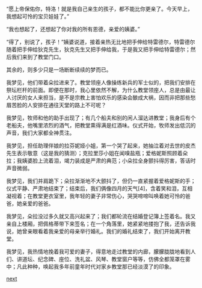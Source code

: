 
“愿上帝保佑你，特洛！就是我自己亲生的孩子，都不能比你更亲了。今天早上，我想起可怜的宝贝娃娃了。”

“我也想起了，还想起了你对我的所有恩德，亲爱的姨婆。”

“得了，别说了，孩子！”姨婆说道，接着亲热无比地把手伸给特雷德尔，特雷德尔随着把手伸给狄克先生，狄克先生又把手伸给我，于是我又把手伸给特雷德尔；然后我们来到了教堂门口。

其余的，则多少只是一场断断续续的梦而已。

我梦见，他们带着朵拉进来了。教堂领座人像操练新兵的军士似的，把我们安排在祭坛栏杆的前面。即便在那时，我心里依然不解，为什么教堂领座人，总是由最让人讨厌的女人来担当，是不是宗教上害怕欢乐的感染会酿成大祸，因而非把那些愁眉苦脸的人安排在通往天堂的路上不可呢？

我梦见，牧师和他的助手出现了；有几个船夫和别的闲人溜达进教堂；我身后有个老船夫，他嘴里浓烈的酒气，把教堂熏得满是红酒味。仪式开始，牧师发出低沉的声音，我们大家都全神贯注。

我梦见，担任助理伴娘的拉芬妮娅小姐，第一个哭了起来，她抽泣着对去世的皮杰先生表示敬意（这是我的猜测）；克拉里莎小姐在闻嗅盐瓶；爱格妮斯照顾着朵拉；我姨婆脸上流着泪，竭力装成是严肃的典范；小朵拉全身颤抖得厉害，答话时声音微弱。

我梦见，我们并肩跪下；朵拉渐渐地不大颤抖了，但仍一直紧握着爱格妮斯的手；仪式平静、严肃地结束了；结束后，我们俩像四月的天气[4]，含着笑和泪，互相凝视着；在教堂更衣室里，我年轻的妻子非常伤心，哭哭啼啼叫唤着她可怜的爸爸，她亲爱的爸爸。

我梦见，朵拉没过多久就又高兴起来了；我们都轮流在结婚登记簿上签着名。我又亲自上楼厢，把佩格蒂带下来签名；在一个角落里，她紧紧地搂抱了我，还告诉我说，她曾亲眼看着我亲爱的母亲举行婚礼。我们的婚礼结束了，我们开始离开教堂。

我梦见，我热情地挽着我可爱的妻子，得意地走过教堂的内廊，朦朦胧胧地看到人们、讲道坛、纪念碑、座位、洗礼盆、风琴、教堂窗户等等，仿佛全都笼罩在雾中；凡此种种，唤起我多年前童年时代对家乡教堂那已经淡漠了的印象。

[next](page557.md)